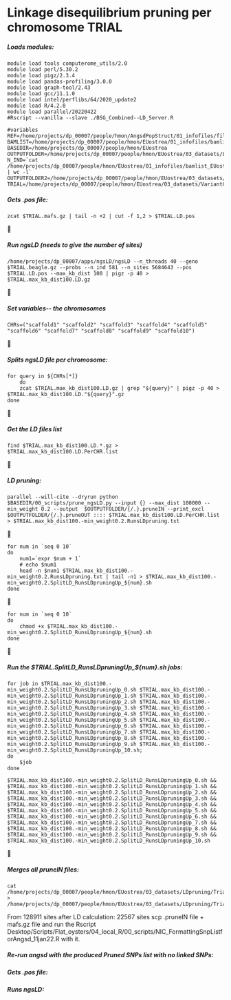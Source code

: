 Linkage disequilibrium pruning per chromosome TRIAL
================


##### Loads modules:

```
module load tools computerome_utils/2.0
module load perl/5.30.2
module load pigz/2.3.4
module load pandas-profiling/3.0.0
module load graph-tool/2.43
module load gcc/11.1.0
module load intel/perflibs/64/2020_update2
module load R/4.2.0
module load parallel/20220422
#Rscript --vanilla --slave ./BSG_Combined--LD_Server.R
```

```
#variables
REF=/home/projects/dp_00007/people/hmon/AngsdPopStruct/01_infofiles/fileOegenome10scaffoldC3G.fasta
BAMLIST=/home/projects/dp_00007/people/hmon/EUostrea/01_infofiles/bamlist_EUostrea.txt
BASEDIR=/home/projects/dp_00007/people/hmon/EUostrea
OUTPUTFOLDER=/home/projects/dp_00007/people/hmon/EUostrea/03_datasets/LDpruning
N_IND=`cat /home/projects/dp_00007/people/hmon/EUostrea/01_infofiles/bamlist_EUostrea.txt | wc -l`
OUTPUTFOLDER2=/home/projects/dp_00007/people/hmon/EUostrea/03_datasets/Trial
TRIAL=/home/projects/dp_00007/people/hmon/EUostrea/03_datasets/VariantCalling/Dec22_A940_minMapQ20minQ20_NOMININD_setMinDepthInd1_setMinDepthInd1_setMinDepth600setMaxDepth1200
```


##### Gets .pos file:
```
zcat $TRIAL.mafs.gz | tail -n +2 | cut -f 1,2 > $TRIAL.LD.pos
```
🤝
##### Run ngsLD (needs to give the number of sites)
```
/home/projects/dp_00007/apps/ngsLD/ngsLD --n_threads 40 --geno $TRIAL.beagle.gz --probs --n_ind 581 --n_sites 5684643 --pos $TRIAL.LD.pos --max_kb_dist 100 | pigz -p 40 >  $TRIAL.max_kb_dist100.LD.gz
```
🤝
##### Set variables-- the chromosomes
```
CHRs=("scaffold1" "scaffold2" "scaffold3" "scaffold4" "scaffold5" "scaffold6" "scaffold7" "scaffold8" "scaffold9" "scaffold10")
```
🤝
##### Splits ngsLD file per chromosome:
```
for query in ${CHRs[*]}
    do
    zcat $TRIAL.max_kb_dist100.LD.gz | grep "${query}" | pigz -p 40 > $TRIAL.max_kb_dist100.LD."${query}".gz
done
```
🤝
##### Get the LD files list
```
find $TRIAL.max_kb_dist100.LD.*.gz > $TRIAL.max_kb_dist100.LD.PerCHR.list
```
🤝
##### LD pruning:
```
parallel --will-cite --dryrun python $BASEDIR/00_scripts/prune_ngsLD.py --input {} --max_dist 100000 --min_weight 0.2 --output  $OUTPUTFOLDER/{/.}.pruneIN --print_excl  $OUTPUTFOLDER/{/.}.pruneOUT :::: $TRIAL.max_kb_dist100.LD.PerCHR.list > $TRIAL.max_kb_dist100.-min_weight0.2.RunsLDpruning.txt
```
🤝
```
for num in `seq 0 10`
do
    num1=`expr $num + 1`
    # echo $num1
    head -n $num1 $TRIAL.max_kb_dist100.-min_weight0.2.RunsLDpruning.txt | tail -n1 > $TRIAL.max_kb_dist100.-min_weight0.2.SplitLD_RunsLDpruningUp_${num}.sh
done
```
🤝
```
for num in `seq 0 10`
do
    chmod +x $TRIAL.max_kb_dist100.-min_weight0.2.SplitLD_RunsLDpruningUp_${num}.sh
done
```
🤝
##### Run the $TRIAL.SplitLD_RunsLDpruningUp_${num}.sh jobs:
```
for job in $TRIAL.max_kb_dist100.-min_weight0.2.SplitLD_RunsLDpruningUp_0.sh $TRIAL.max_kb_dist100.-min_weight0.2.SplitLD_RunsLDpruningUp_1.sh $TRIAL.max_kb_dist100.-min_weight0.2.SplitLD_RunsLDpruningUp_2.sh $TRIAL.max_kb_dist100.-min_weight0.2.SplitLD_RunsLDpruningUp_3.sh $TRIAL.max_kb_dist100.-min_weight0.2.SplitLD_RunsLDpruningUp_4.sh $TRIAL.max_kb_dist100.-min_weight0.2.SplitLD_RunsLDpruningUp_5.sh $TRIAL.max_kb_dist100.-min_weight0.2.SplitLD_RunsLDpruningUp_6.sh $TRIAL.max_kb_dist100.-min_weight0.2.SplitLD_RunsLDpruningUp_7.sh $TRIAL.max_kb_dist100.-min_weight0.2.SplitLD_RunsLDpruningUp_8.sh $TRIAL.max_kb_dist100.-min_weight0.2.SplitLD_RunsLDpruningUp_9.sh $TRIAL.max_kb_dist100.-min_weight0.2.SplitLD_RunsLDpruningUp_10.sh;
do
    $job
done
```
```
$TRIAL.max_kb_dist100.-min_weight0.2.SplitLD_RunsLDpruningUp_0.sh && $TRIAL.max_kb_dist100.-min_weight0.2.SplitLD_RunsLDpruningUp_1.sh && $TRIAL.max_kb_dist100.-min_weight0.2.SplitLD_RunsLDpruningUp_2.sh && $TRIAL.max_kb_dist100.-min_weight0.2.SplitLD_RunsLDpruningUp_3.sh && $TRIAL.max_kb_dist100.-min_weight0.2.SplitLD_RunsLDpruningUp_4.sh && $TRIAL.max_kb_dist100.-min_weight0.2.SplitLD_RunsLDpruningUp_5.sh && $TRIAL.max_kb_dist100.-min_weight0.2.SplitLD_RunsLDpruningUp_6.sh && $TRIAL.max_kb_dist100.-min_weight0.2.SplitLD_RunsLDpruningUp_7.sh && $TRIAL.max_kb_dist100.-min_weight0.2.SplitLD_RunsLDpruningUp_8.sh && $TRIAL.max_kb_dist100.-min_weight0.2.SplitLD_RunsLDpruningUp_9.sh && $TRIAL.max_kb_dist100.-min_weight0.2.SplitLD_RunsLDpruningUp_10.sh
```
🤝
##### Merges all pruneIN files:
```
cat /home/projects/dp_00007/people/hmon/EUostrea/03_datasets/LDpruning/Trial*.pruneIN > /home/projects/dp_00007/people/hmon/EUostrea/03_datasets/LDpruning/Trial.LD.AllCHRs.pruneIN
```
From 128911 sites after LD calculation: 22567 sites
scp .pruneIN file + mafs.gz file and run the Rscript Desktop/Scripts/Flat_oysters/04_local_R/00_scripts/NIC_FormattingSnpListforAngsd_11jan22.R with it.
##### Re-run angsd with the produced Pruned SNPs list with no linked SNPs:



##### Gets .pos file:
##### Runs ngsLD:
